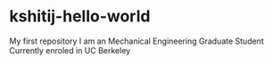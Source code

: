 # kshitij-hello-world
My first repository
I am an Mechanical Engineering Graduate Student
Currently enroled in UC Berkeley
